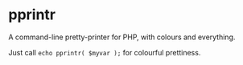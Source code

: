 # pprintr

A command-line pretty-printer for PHP, with colours and everything.

Just call `echo pprintr( $myvar );` for colourful prettiness.
